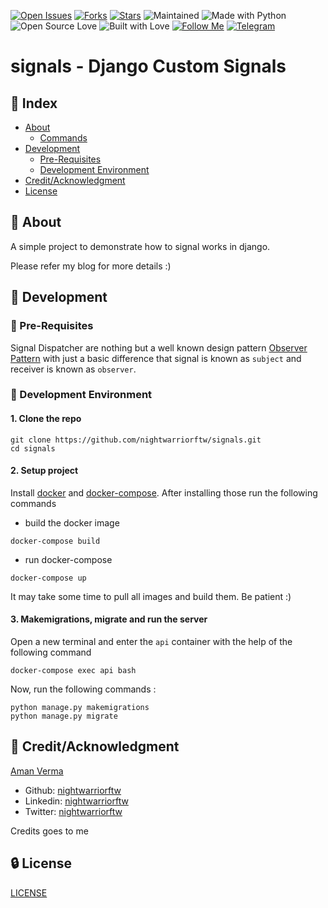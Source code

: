 [![Open Issues](https://img.shields.io/github/issues/nightwarriorftw/signals?style=for-the-badge&logo=github)](https://github.com/nightwarriorftw/signals/issues) [![Forks](https://img.shields.io/github/forks/nightwarriorftw/signals?style=for-the-badge&logo=github)](https://github.com/nightwarriorftw/signals/network/members) [![Stars](https://img.shields.io/github/stars/nightwarriorftw/signals?style=for-the-badge&logo=reverbnation)](https://github.com/nightwarriorftw/signals/stargazers) ![Maintained](https://img.shields.io/maintenance/yes/2021?style=for-the-badge&logo=github) ![Made with Python](https://img.shields.io/badge/Made%20with-Python-blueviolet?style=for-the-badge&logo=python) ![Open Source Love](https://img.shields.io/badge/Open%20Source-%E2%99%A5-red?style=for-the-badge&logo=open-source-initiative) ![Built with Love](https://img.shields.io/badge/Built%20With-%E2%99%A5-critical?style=for-the-badge&logo=ko-fi) [![Follow Me](https://img.shields.io/twitter/follow/nightwarriorftw?color=blue&label=Follow%20%40nightwarriorftw&logo=twitter&style=for-the-badge)](https://twitter.com/intent/follow?screen_name=nightwarriorftw) [![Telegram](https://img.shields.io/badge/Telegram-Chat-informational?style=for-the-badge&logo=telegram)](https://telegram.me/nightwarriorftw)


# signals - Django Custom Signals

## :ledger: Index

- [About](#beginner-about)
  - [Commands](#package-commands)
- [Development](#wrench-development)
  - [Pre-Requisites](#notebook-pre-requisites)
  - [Development Environment](#nut_and_bolt-development-environment)
- [Credit/Acknowledgment](#star2-creditacknowledgment)
- [License](#lock-license)

## :beginner: About

A simple project to demonstrate how to signal works in django.

Please refer my blog for more details :)

## :wrench: Development

### :notebook: Pre-Requisites

Signal Dispatcher are nothing but a well known design pattern [Observer Pattern](https://en.wikipedia.org/wiki/Observer_pattern) with just a basic difference that signal is known as `subject` and receiver is known as `observer`.


### :nut_and_bolt: Development Environment

#### 1. Clone the repo

```
git clone https://github.com/nightwarriorftw/signals.git
cd signals
```

#### 2. Setup project

Install [docker](https://docs.docker.com/engine/install/) and [docker-compose](https://docs.docker.com/compose/install/). After installing those run the following commands

- build the docker image

```
docker-compose build
```

- run docker-compose

```
docker-compose up
```

It may take some time to pull all images and build them. Be patient :)


#### 3. Makemigrations, migrate and run the server

Open a new terminal and enter the `api` container with the help of the following command

```
docker-compose exec api bash
```

Now, run the following commands :

```
python manage.py makemigrations
python manage.py migrate
```



## :star2: Credit/Acknowledgment
[Aman Verma](https://nightwarriorftw.netlify.app)
  - Github: [nightwarriorftw](https://github.com/nightwarriorftw)
  - Linkedin: [nightwarriorftw](https://linkedin.com/in/nightwarriorftw)
  - Twitter: [nightwarriorftw](https://twitter.com/nightwarriorftw)


Credits goes to me 
## :lock: License

[LICENSE](/LICENSE)
